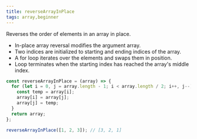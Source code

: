 ```yaml
---
title: reverseArrayInPlace
tags: array,beginner
---
```


Reverses the order of elements in an array in place.

- In-place array reversal modifies the argument array.
- Two indices are initialized to starting and ending indices of the array.
- A for loop iterates over the elements and swaps them in position.
- Loop terminates when the starting index has reached the array's middle index.

```js
const reverseArrayInPlace = (array) => {
  for (let i = 0, j = array.length - 1; i < array.length / 2; i++, j--) {
    const temp = array[i];
    array[i] = array[j];
    array[j] = temp;
  }
  return array;
};
```

```js
reverseArrayInPlace([1, 2, 3]); // [3, 2, 1]
```
